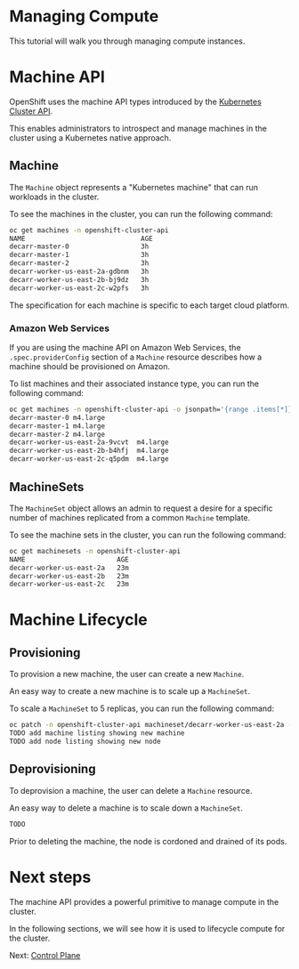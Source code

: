 # Managing Compute

This tutorial will walk you through managing compute instances.

# Machine API

OpenShift uses the machine API types introduced by the [Kubernetes Cluster
API](https://github.com/kubernetes-sigs/cluster-api).

This enables administrators to introspect and manage machines in the cluster
using a Kubernetes native approach.

## Machine

The `Machine` object represents a "Kubernetes machine" that can run workloads in
the cluster.

To see the machines in the cluster, you can run the following command:

```sh
oc get machines -n openshift-cluster-api
NAME                             AGE
decarr-master-0                  3h
decarr-master-1                  3h
decarr-master-2                  3h
decarr-worker-us-east-2a-gdbnm   3h
decarr-worker-us-east-2b-bj9dz   3h
decarr-worker-us-east-2c-w2pfs   3h
```

The specification for each machine is specific to each target cloud platform.

### Amazon Web Services

If you are using the machine API on Amazon Web Services, the
`.spec.providerConfig` section of a `Machine` resource describes how a machine
should be provisioned on Amazon.

To list machines and their associated instance type, you can run the following
command:

```sh
oc get machines -n openshift-cluster-api -o jsonpath='{range .items[*]}{"\n"}{.metadata.name}{"\t"}{.spec.providerConfig.value.instanceType}{end}{"\n"}'
decarr-master-0 m4.large
decarr-master-1 m4.large
decarr-master-2 m4.large
decarr-worker-us-east-2a-9vcvt  m4.large
decarr-worker-us-east-2b-b4hfj  m4.large
decarr-worker-us-east-2c-q5pdm  m4.large
```

## MachineSets

The `MachineSet` object allows an admin to request a desire for a specific
number of machines replicated from a common `Machine` template.

To see the machine sets in the cluster, you can run the following command:

```sh
oc get machinesets -n openshift-cluster-api
NAME                       AGE
decarr-worker-us-east-2a   23m
decarr-worker-us-east-2b   23m
decarr-worker-us-east-2c   23m
```

# Machine Lifecycle

## Provisioning

To provision a new machine, the user can create a new `Machine`.

An easy way to create a new machine is to scale up a `MachineSet`.

To scale a `MachineSet` to 5 replicas, you can run the following command:

```sh
oc patch -n openshift-cluster-api machineset/decarr-worker-us-east-2a -p '{"spec":{"replicas":5}}'
TODO add machine listing showing new machine
TODO add node listing showing new node
```

## Deprovisioning

To deprovision a machine, the user can delete a `Machine` resource.

An easy way to delete a machine is to scale down a `MachineSet`.

```sh
TODO
```

Prior to deleting the machine, the node is cordoned and drained of its pods.

# Next steps

The machine API provides a powerful primitive to manage compute in the cluster.

In the following sections, we will see how it is used to lifecycle compute for
the cluster.

Next: [Control Plane](02-control-plane.md)